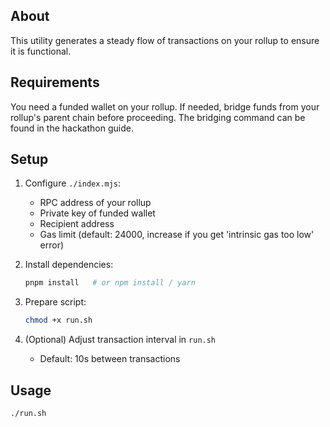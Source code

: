 ## About

This utility generates a steady flow of transactions on your rollup to ensure it is functional.

## Requirements

You need a funded wallet on your rollup. If needed, bridge funds from your rollup's parent chain before proceeding. The bridging command can be found in the hackathon guide.

## Setup

1. Configure `./index.mjs`:
   - RPC address of your rollup
   - Private key of funded wallet
   - Recipient address
   - Gas limit (default: 24000, increase if you get 'intrinsic gas too low' error)

2. Install dependencies:
   ```bash
   pnpm install   # or npm install / yarn
   ```

3. Prepare script:
   ```bash
   chmod +x run.sh
   ```

4. (Optional) Adjust transaction interval in `run.sh`
   - Default: 10s between transactions 

## Usage

```bash
./run.sh
```